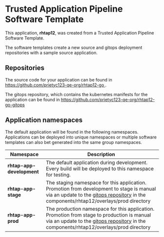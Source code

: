 # Trusted Application Pipeline Software Template

This application, **rhtap12**, was created from a Trusted Application Pipeline Software Template.

The software templates create a new source and gitops deployment repositories with a sample source application. 

## Repositories

The source code for your application can be found in [https://github.com/prietyc123-qe-org/rhtap12-go ](https://github.com/prietyc123-qe-org/rhtap12-go ).
 
The gitops repository, which contains the kubernetes manifests for the application can be found in 
[https://github.com/prietyc123-qe-org/rhtap12-go-gitops ](https://github.com/prietyc123-qe-org/rhtap12-go-gitops ) 

## Application namespaces 

The default application will be found in the following namespaces. Applications can be deployed into unique namespaces or multiple software templates can also bet generated into the same group namespaces.  

|  Namespace   |  Description   |  
| -------- | -------- |   
| **rhtap-app-development** | The default application during development. Every build will be deployed to this namespace for testing. | 
| **rhtap-app-stage** | The staging namespace for this application. Promotion from development to stage is manual via an update to the [gitops repository](https://github.com/prietyc123-qe-org/rhtap12-go-gitops ) in the components/rhtap12/overlays/prod directory |  
| **rhtap-app-prod** | The production namespace for this application. Promotion from stage to production is manual via an update to the [gitops repository](https://github.com/prietyc123-qe-org/rhtap12-go-gitops ) in the components/rhtap12/overlays/prod directory | 